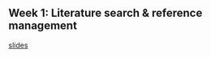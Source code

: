## Week 1: Literature search & reference management
[slides](https://shelbybachman.github.io/RA-tutorial-2019/01-litsearch_and_references/)

